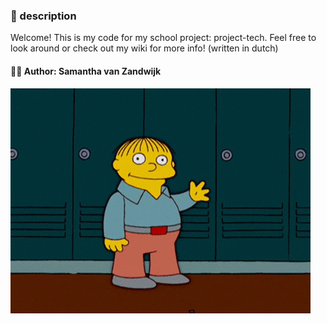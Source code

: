 ### 📃 description

Welcome! This is my code for my school project: project-tech. Feel free to look around or check out my wiki for more info! (written in dutch)
#### 🙋‍♀️ Author: Samantha van Zandwijk

![gif with waving man](./images/hello.gif)
